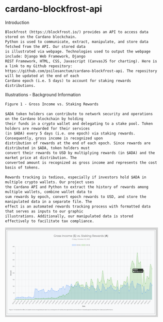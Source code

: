 # cardano-blockfrost-api

Introduction

    Blockfrost (https://blockfrost.io/) provides an API to access data stored on the Cardano blockchain. 
    Python is used to communicate, extract, manipulate, and store data fetched from the API. Our stored data 
    is illustrated via webpage. Technologies used to output the webpage include: Django Web Framework, Django 
    REST Framework, HTML, CSS, Javascript (CanvasJS for charting). Here is a link to my Github repository: 
    https://github.com/psilosanctum/cardano-blockfrost-api. The repository will be updated at the end of each 
    Cardano epoch (i.e. 5 days) to account for staking rewards distributions.

Illustrations - Background Information

    Figure 1 - Gross Income vs. Staking Rewards
    
    $ADA token holders can contribute to network security and operations on the Cardano blockchain by holding 
    their funds in a crypto wallet and delegating to a stake pool. Token holders are rewarded for their services 
    (in $ADA) every 5 days (i.e. one epoch) via staking rewards. Consequently, gross income is recognized upon 
    distribution of rewards at the end of each epoch. Since rewards are distributed in $ADA, token holders must 
    convert their rewards to USD by multiplying rewards (in $ADA) and the market price at distribution. The 
    converted amount is recognized as gross income and represents the cost basis of tokens.

    Rewards tracking is tedious, especially if investors hold $ADA in multiple crypto wallets. Our project uses 
    the Cardano API and Python to extract the history of rewards among multiple wallets, combine wallet data to 
    sum rewards by epoch, convert epoch rewards to USD, and store the manipulated data in a separate file. The 
    effect is an automated rewards tracking process with formatted data that serves as inputs to our graphic 
    illustrations. Additionally, our manipulated data is stored effectively to facilitate tax compliance.
    
![Gross Income](https://github.com/psilosanctum/cardano-blockfrost-api/blob/main/graph_screenshots/gross_income_vs_staking.png)